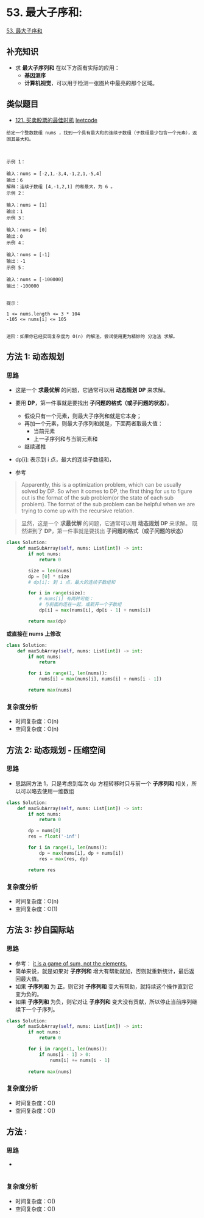 # 53. 最大子序和: 

[53. 最大子序和](https://leetcode-cn.com/problems/maximum-subarray/)

## 补充知识

* 求 **最大子序列和** 在以下方面有实际的应用：
    * **基因测序**
    * **计算机视觉**，可以用于检测一张图片中最亮的那个区域。

## 类似题目

* [121. 买卖股票的最佳时机](code/) [leetcode](https://leetcode-cn.com/problems/best-time-to-buy-and-sell-stock)

```
给定一个整数数组 nums ，找到一个具有最大和的连续子数组（子数组最少包含一个元素），返回其最大和。

 

示例 1：

输入：nums = [-2,1,-3,4,-1,2,1,-5,4]
输出：6
解释：连续子数组 [4,-1,2,1] 的和最大，为 6 。
示例 2：

输入：nums = [1]
输出：1
示例 3：

输入：nums = [0]
输出：0
示例 4：

输入：nums = [-1]
输出：-1
示例 5：

输入：nums = [-100000]
输出：-100000
 

提示：

1 <= nums.length <= 3 * 104
-105 <= nums[i] <= 105
 

进阶：如果你已经实现复杂度为 O(n) 的解法，尝试使用更为精妙的 分治法 求解。
```
## 方法 1: 动态规划 

### 思路

* 这是一个 **求最优解** 的问题，它通常可以用 **动态规划 DP** 来求解。
* 要用 **DP**，第一件事就是要找出 **子问题的格式（或子问题的状态）**。
    * 假设只有一个元素，则最大子序列和就是它本身；
    * 再加一个元素，则最大子序列和就是，下面两者取最大值：
        * 当前元素
        * 上一子序列和与当前元素和
    * 继续递推
* dp[i]: 表示到 i 点，最大的连续子数组和，


* 参考

> Apparently, this is a optimization problem, which can be usually solved by DP. So when it comes to DP, the first thing for us to figure out is the format of the sub problem(or the state of each sub problem). The format of the sub problem can be helpful when we are trying to come up with the recursive relation.

> 显然，这是一个 **求最优解** 的问题，它通常可以用 **动态规划 DP** 来求解。
> 既然讲到了 **DP**，第一件事就是要找出 **子问题的格式（或子问题的状态）**


```python
class Solution:
    def maxSubArray(self, nums: List[int]) -> int:
        if not nums:
            return 0

        size = len(nums)
        dp = [0] * size
        # dp[i]: 到 i 点，最大的连续子数组和

        for i in range(size):
            # nums[i] 有两种可能：
            # 与前面的连在一起，或新开一个子数组 
            dp[i] = max(nums[i], dp[i - 1] + nums[i])

        return max(dp)
```

**或直接在 nums 上修改**


```python
class Solution:
    def maxSubArray(self, nums: List[int]) -> int:
        if not nums:
            return

        for i in range(1, len(nums)):
            nums[i] = max(nums[i], nums[i] + nums[i - 1])

        return max(nums)
```


### 复杂度分析

* 时间复杂度：O(n)
* 空间复杂度：O(n)


## 方法 2: 动态规划 - 压缩空间

### 思路

* 思路同方法 1，只是考虑到每次 dp 方程转移时只与前一个 **子序列和** 相关，所以可以略去使用一维数组


```python
class Solution:
    def maxSubArray(self, nums: List[int]) -> int:
        if not nums:
            return 0

        dp = nums[0]
        res = float('-inf')

        for i in range(1, len(nums)):
            dp = max(nums[i], dp + nums[i])
            res = max(res, dp)

        return res
```

### 复杂度分析

* 时间复杂度：O(n)
* 空间复杂度：O(1)



## 方法 3: 抄自国际站

### 思路

* 参考： [it is a game of sum, not the elements.](https://leetcode.com/problems/maximum-subarray/discuss/20396/Easy-Python-Way/236689)
* 简单来说，就是如果对 **子序列和** 增大有帮助就加，否则就重新统计，最后返回最大值。
* 如果 **子序列和** 为 **正**，则它对 **子序列和** 变大有帮助，就持续这个操作直到它变为负的。
* 如果 **子序列和** 为负，则它对让 **子序列和** 变大没有贡献，所以停止当前序列继续下一个子序列。


```python
class Solution:
    def maxSubArray(self, nums: List[int]) -> int:
        if not nums:
            return 0

        for i in range(1, len(nums)):
            if nums[i - 1] > 0:
                nums[i] += nums[i - 1]
        
        return max(nums)
```

### 复杂度分析

* 时间复杂度：O()
* 空间复杂度：O()


## 方法 : 

### 思路

* 

```python

```

### 复杂度分析

* 时间复杂度：O()
* 空间复杂度：O()
